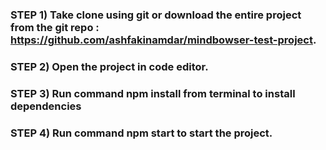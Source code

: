 ### STEP 1) Take clone using git or download the entire project from the git repo : https://github.com/ashfakinamdar/mindbowser-test-project.

### STEP 2) Open the project in code editor.

### STEP 3) Run command npm install from terminal to install dependencies

### STEP 4) Run command npm start to start the project.
